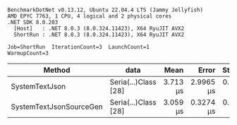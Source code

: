 ```

BenchmarkDotNet v0.13.12, Ubuntu 22.04.4 LTS (Jammy Jellyfish)
AMD EPYC 7763, 1 CPU, 4 logical and 2 physical cores
.NET SDK 8.0.203
  [Host]   : .NET 8.0.3 (8.0.324.11423), X64 RyuJIT AVX2
  ShortRun : .NET 8.0.3 (8.0.324.11423), X64 RyuJIT AVX2

Job=ShortRun  IterationCount=3  LaunchCount=1  
WarmupCount=3  

```
| Method                  | data                 | Mean     | Error     | StdDev    | Min      | Max      | Gen0   | Allocated |
|------------------------ |--------------------- |---------:|----------:|----------:|---------:|---------:|-------:|----------:|
| SystemTextJson          | Seria(...)Class [28] | 3.713 μs | 2.9965 μs | 0.1642 μs | 3.610 μs | 3.903 μs | 0.0229 |   2.07 KB |
| SystemTextJsonSourceGen | Seria(...)Class [28] | 3.059 μs | 0.3274 μs | 0.0179 μs | 3.046 μs | 3.080 μs | 0.0267 |    2.2 KB |
